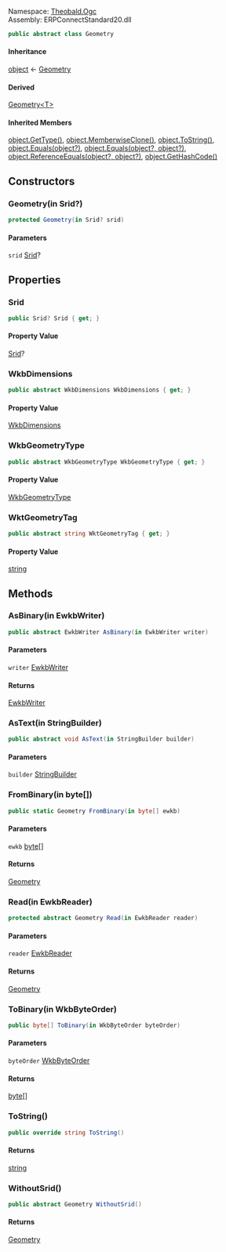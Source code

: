 
Namespace: [Theobald.Ogc](index.md)  
Assembly: ERPConnectStandard20.dll  

```csharp
public abstract class Geometry
```

#### Inheritance

[object](https://learn.microsoft.com/dotnet/api/system.object) ← 
[Geometry](Theobald.Ogc.Geometry.md)

#### Derived

[Geometry<T\>](Theobald.Ogc.Geometry\-1.md)

#### Inherited Members

[object.GetType\(\)](https://learn.microsoft.com/dotnet/api/system.object.gettype), 
[object.MemberwiseClone\(\)](https://learn.microsoft.com/dotnet/api/system.object.memberwiseclone), 
[object.ToString\(\)](https://learn.microsoft.com/dotnet/api/system.object.tostring), 
[object.Equals\(object?\)](https://learn.microsoft.com/dotnet/api/system.object.equals\#system\-object\-equals\(system\-object\)), 
[object.Equals\(object?, object?\)](https://learn.microsoft.com/dotnet/api/system.object.equals\#system\-object\-equals\(system\-object\-system\-object\)), 
[object.ReferenceEquals\(object?, object?\)](https://learn.microsoft.com/dotnet/api/system.object.referenceequals), 
[object.GetHashCode\(\)](https://learn.microsoft.com/dotnet/api/system.object.gethashcode)

## Constructors

### <a id="Theobald_Ogc_Geometry__ctor_System_Nullable_Theobald_Ogc_Srid___"></a> Geometry\(in Srid?\)

```csharp
protected Geometry(in Srid? srid)
```

#### Parameters

`srid` [Srid](Theobald.Ogc.Srid.md)?

## Properties

### <a id="Theobald_Ogc_Geometry_Srid"></a> Srid

```csharp
public Srid? Srid { get; }
```

#### Property Value

 [Srid](Theobald.Ogc.Srid.md)?

### <a id="Theobald_Ogc_Geometry_WkbDimensions"></a> WkbDimensions

```csharp
public abstract WkbDimensions WkbDimensions { get; }
```

#### Property Value

 [WkbDimensions](Theobald.Ogc.WkbDimensions.md)

### <a id="Theobald_Ogc_Geometry_WkbGeometryType"></a> WkbGeometryType

```csharp
public abstract WkbGeometryType WkbGeometryType { get; }
```

#### Property Value

 [WkbGeometryType](Theobald.Ogc.WkbGeometryType.md)

### <a id="Theobald_Ogc_Geometry_WktGeometryTag"></a> WktGeometryTag

```csharp
public abstract string WktGeometryTag { get; }
```

#### Property Value

 [string](https://learn.microsoft.com/dotnet/api/system.string)

## Methods

### <a id="Theobald_Ogc_Geometry_AsBinary_Theobald_Ogc_EwkbWriter__"></a> AsBinary\(in EwkbWriter\)

```csharp
public abstract EwkbWriter AsBinary(in EwkbWriter writer)
```

#### Parameters

`writer` [EwkbWriter](Theobald.Ogc.EwkbWriter.md)

#### Returns

 [EwkbWriter](Theobald.Ogc.EwkbWriter.md)

### <a id="Theobald_Ogc_Geometry_AsText_System_Text_StringBuilder__"></a> AsText\(in StringBuilder\)

```csharp
public abstract void AsText(in StringBuilder builder)
```

#### Parameters

`builder` [StringBuilder](https://learn.microsoft.com/dotnet/api/system.text.stringbuilder)

### <a id="Theobald_Ogc_Geometry_FromBinary_System_Byte____"></a> FromBinary\(in byte\[\]\)

```csharp
public static Geometry FromBinary(in byte[] ewkb)
```

#### Parameters

`ewkb` [byte](https://learn.microsoft.com/dotnet/api/system.byte)\[\]

#### Returns

 [Geometry](Theobald.Ogc.Geometry.md)

### <a id="Theobald_Ogc_Geometry_Read_Theobald_Ogc_EwkbReader__"></a> Read\(in EwkbReader\)

```csharp
protected abstract Geometry Read(in EwkbReader reader)
```

#### Parameters

`reader` [EwkbReader](Theobald.Ogc.EwkbReader.md)

#### Returns

 [Geometry](Theobald.Ogc.Geometry.md)

### <a id="Theobald_Ogc_Geometry_ToBinary_Theobald_Ogc_WkbByteOrder__"></a> ToBinary\(in WkbByteOrder\)

```csharp
public byte[] ToBinary(in WkbByteOrder byteOrder)
```

#### Parameters

`byteOrder` [WkbByteOrder](Theobald.Ogc.WkbByteOrder.md)

#### Returns

 [byte](https://learn.microsoft.com/dotnet/api/system.byte)\[\]

### <a id="Theobald_Ogc_Geometry_ToString"></a> ToString\(\)

```csharp
public override string ToString()
```

#### Returns

 [string](https://learn.microsoft.com/dotnet/api/system.string)

### <a id="Theobald_Ogc_Geometry_WithoutSrid"></a> WithoutSrid\(\)

```csharp
public abstract Geometry WithoutSrid()
```

#### Returns

 [Geometry](Theobald.Ogc.Geometry.md)

